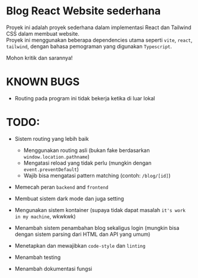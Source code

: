 # Blog React Website sederhana
Proyek ini adalah proyek sederhana dalam implementasi React dan Tailwind CSS dalam membuat website.  
Proyek ini menggunakan beberapa dependencies utama seperti `vite`, `react`, `tailwind`, dengan bahasa pemograman yang digunakan `Typescript`.  

Mohon kritik dan sarannya!

# KNOWN BUGS
- Routing pada program ini tidak bekerja ketika di luar lokal

# TODO:
- Sistem routing yang lebih baik  
  - Menggunakan routing asli (bukan fake berdasarkan `window.location.pathname`)
  - Mengatasi reload yang tidak perlu (mungkin dengan `event.preventDefault`)
  - Wajib bisa mengatasi pattern matching (contoh: `/blog/[id]`)
  
- Memecah peran `backend` and `frontend`
- Membuat sistem dark mode dan juga setting
- Mengunakan sistem kontainer (supaya tidak dapat masalah `it's work in my machine`, wkwkwk)
- Menambah sistem penambahan blog sekaligus login (mungkin bisa dengan sistem parsing dari HTML dan API yang umum)
- Menetapkan dan mewajibkan `code-style` dan `linting`
- Menambah testing
- Menambah dokumentasi fungsi

